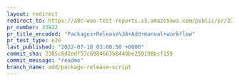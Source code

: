```yaml
---
layout: redirect
redirect_to: https://a8c-woo-test-reports.s3.amazonaws.com/public/pr/33922/e2e/index.html
pr_number: 33922
pr_title_encoded: "Packages+Release%3A+Add+manual+workflow"
pr_test_type: e2e
last_published: "2022-07-18 03:08:50 +0000"
commit_sha: 2385c8d2edf57c6984663b8440be259108bcf159
commit_message: "readme"
branch_name: add/package-release-script
---
```

